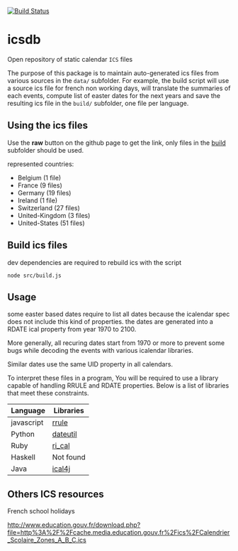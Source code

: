[![Build Status](https://travis-ci.org/gadael/icsdb.svg?branch=master)](https://travis-ci.org/gadael/icsdb)

# icsdb

Open repository of static calendar `ICS` files

The purpose of this package is to maintain auto-generated ics files from various sources in the `data/` subfolder. 
For example, the build script will use a source ics file for french non working days, will translate the summaries 
of each events, compute list of easter dates for the next years and save the resulting ics file in the `build/` 
subfolder, one file per language.

## Using the ics files

Use the **raw** button on the github page to get the link, only files in the [build](build/) subfolder should be used.

represented countries:

* Belgium (1 file)
* France (9 files)
* Germany (19 files)
* Ireland (1 file)
* Switzerland (27 files)
* United-Kingdom (3 files)
* United-States (51 files)


## Build ics files

dev dependencies are required to rebuild ics with the script

    node src/build.js
    
## Usage

some easter based dates require to list all dates because the icalendar spec does not include this kind of properties. the dates are
generated into a RDATE ical property from year 1970 to 2100.

More generally, all recuring dates start from 1970 or more to prevent some bugs while decoding the events with various icalendar libraries.

Similar dates use the same UID property in all calendars.

To interpret these files in a program, You will be required to use a library capable of handling RRULE and RDATE properties. Below is a list of libraries that meet these constraints.

| Language    | Libraries
|-------------|-------------
| javascript  | [rrule](https://github.com/jkbrzt/rrule)
| Python      | [dateutil](http://labix.org/python-dateutil/)
| Ruby        | [ri_cal](https://github.com/rubyredrick/ri_cal)
| Haskell     | Not found
| Java        | [ical4j](https://github.com/ical4j/ical4j)


## Others ICS resources

French school holidays

http://www.education.gouv.fr/download.php?file=http%3A%2F%2Fcache.media.education.gouv.fr%2Fics%2FCalendrier_Scolaire_Zones_A_B_C.ics


